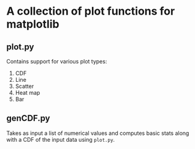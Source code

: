 # A collection of plot functions for matplotlib

## plot.py  
Contains support for various plot types:
  1. CDF
  2. Line
  3. Scatter
  4. Heat map
  5. Bar

## genCDF.py
Takes as input a list of numerical values and computes basic stats along with a CDF of the input data using `plot.py`.
